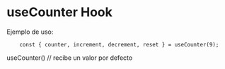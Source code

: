 # useCounter Hook

Ejemplo de uso:
```
    const { counter, increment, decrement, reset } = useCounter(9);
```

useCounter() // recibe un valor por defecto